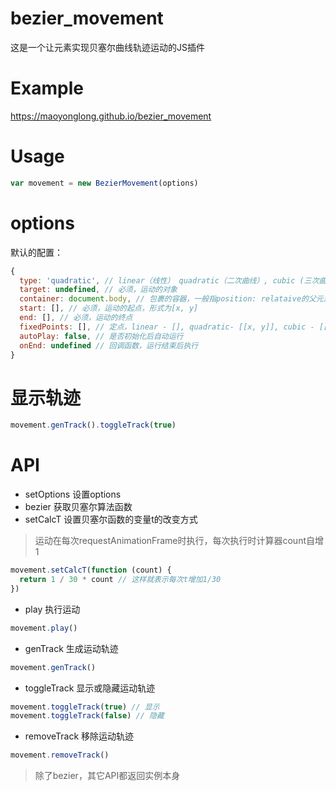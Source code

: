 # bezier_movement
这是一个让元素实现贝塞尔曲线轨迹运动的JS插件

# Example
https://maoyonglong.github.io/bezier_movement

# Usage
```js
var movement = new BezierMovement(options)
```

# options
默认的配置：
```js
{
  type: 'quadratic', // linear（线性） quadratic（二次曲线）, cubic (三次曲线)
  target: undefined, // 必须，运动的对象
  container: document.body, // 包裹的容器，一般指position: relataive的父元素
  start: [], // 必须，运动的起点，形式为[x, y]
  end: [], // 必须，运动的终点
  fixedPoints: [], // 定点，linear - [], quadratic- [[x, y]], cubic - [[x1, y1], [x2, y2]]
  autoPlay: false, // 是否初始化后自动运行
  onEnd: undefined // 回调函数，运行结束后执行
}
```

# 显示轨迹
```js
movement.genTrack().toggleTrack(true)
```

# API
* setOptions 设置options
* bezier 获取贝塞尔算法函数
* setCalcT 设置贝塞尔函数的变量t的改变方式
> 运动在每次requestAnimationFrame时执行，每次执行时计算器count自增1
```js
movement.setCalcT(function (count) {
  return 1 / 30 * count // 这样就表示每次t增加1/30
})
```
* play 执行运动
```js
movement.play()
```
* genTrack 生成运动轨迹
```js
movement.genTrack()
```
* toggleTrack 显示或隐藏运动轨迹
```js
movement.toggleTrack(true) // 显示
movement.toggleTrack(false) // 隐藏
```
* removeTrack 移除运动轨迹
```js
movement.removeTrack()
```

> 除了bezier，其它API都返回实例本身